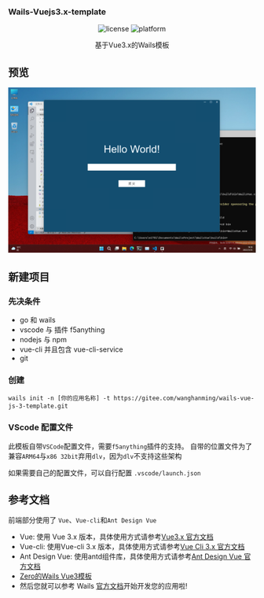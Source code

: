 <h3>
    Wails-Vuejs3.x-template
</h3>
<p align="center">
    <a herf="./LICENSE">
        <img alt="license" src = "https://img.shields.io/badge/license-GPL--3.0-blue"/>
    </a>
    <img alt="platform" src = "https://img.shields.io/badge/platform-windows%20%7C%20macos%20%7C%20linux-brightgreen">
</p>
<p align="center">
  基于Vue3.x的Wails模板
</p>

## 预览

![DesignSketch](./DesignSketch.png)

## 新建项目

### 先决条件
* go 和 wails
* vscode 与 插件 f5anything
* nodejs 与 npm
* vue-cli 并且包含 vue-cli-service
* git

### 创建
```
wails init -n [你的应用名称] -t https://gitee.com/wanghanming/wails-vue-js-3-template.git
```

### VScode 配置文件
此模板自带`VSCode`配置文件，需要`f5anything`插件的支持。
自带的位置文件为了兼容`ARM64`与`x86 32bit`弃用`dlv`，因为`dlv`不支持这些架构

如果需要自己的配置文件，可以自行配置 `.vscode/launch.json`

## 参考文档
前端部分使用了 `Vue`、`Vue-cli`和`Ant Design Vue`

* Vue: 使用 Vue 3.x 版本，具体使用方式请参考[Vue3.x 官方文档](https://v3.vuejs.org/guide/introduction.html)
* Vue-cli: 使用Vue-cli 3.x 版本，具体使用方式请参考[Vue Cli 3.x 官方文档](https://cli.vuejs.org/zh/guide/installation.html)
* Ant Design Vue: 使用antd组件库，具体使用方式请参考[Ant Design Vue 官方文档](https://www.antdv.com/docs/vue/introduce-cn/)
* [Zero的Wails Vue3模板](https://gitee.com/zero_clown/wails-vue3-template)
* 然后您就可以参考 Wails [官方文档](https://wails.top/zh-Hans/docs/introduction)开始开发您的应用啦!